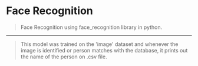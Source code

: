 # Face Recognition

> Face Recognition using face_recognition library in python.
<hr>

> This model was trained on the 'image' dataset and whenever the image is identified or person matches with the database, it prints out the name of the person on .csv file.

